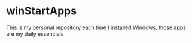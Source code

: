 # winStartApps
This is my personal repository each time I installed Windows, those apps are my daily essencials
